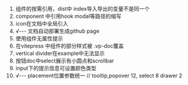 1. 组件的按需引用，dist中 index导入导出的变量不是同一个
2. component 中引用hook modal等路径的缩写
3. icon在文档中全局引入
4. √---   文档自动部署生成github page
5. 使用组件无属性提示
6. 在vitepress 中组件的部分样式被 .vp-doc覆盖
7. vertical divider在example中无法显示
8. 按钮doc中select展示有小圆点和scrollbar
9. input下的提示信息可设置颜色类型
10. √--- placement位置参数统一  // tooltip,popover 12, select 8 drawer 2
